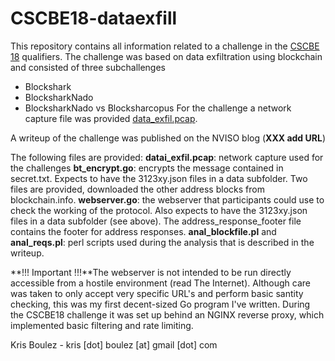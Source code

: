 # CSCBE18-dataexfill
This repository contains all information related to a challenge in the [CSCBE 18](https://www.cybersecuritychallenge.be/) qualifiers. 
The challenge was based on data exfiltration using blockchain and consisted of three subchallenges
* Blockshark
* BlocksharkNado
* BlocksharkNado vs Blocksharcopus
For the challenge a network capture file was provided [data_exfil.pcap](https://github.com/KrisBoulez/CSCBE18-dataexfill/blob/master/data_exfil.pcap).

A writeup of the challenge was published on the NVISO blog (**XXX add URL**)

The following files are provided:
**datai\_exfil.pcap**: network capture used for the challenges
**bt\_encrypt.go**: encrypts the message contained in secret.txt. Expects to have the 3123xy.json files in a data subfolder. Two files are provided, downloaded the other address blocks from blockchain.info.
**webserver.go**: the webserver that participants could use to check the working of the protocol. Also expects to have the 3123xy.json files in a data subfolder (see above). The address\_response\_footer file contains the footer for address responses.
**anal\_blockfile.pl** and **anal\_reqs.pl**: perl scripts used during the analysis that is described in the writeup.

**!!! Important !!!**The webserver is not intended to be run directly accessible from a hostile environment (read The Internet). Although care was taken to only accept very specific URL's and perform basic santity checking, this was my first decent-sized Go program I've written. During the CSCBE18 challenge it was set up behind an NGINX reverse proxy, which implemented basic filtering and rate limiting.

Kris Boulez - kris [dot] boulez [at] gmail [dot] com



